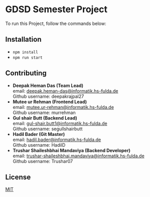 # GDSD Semester Project

To run this Project, follow the commands below:

## Installation

- ```npm install```
- ```npm run start```

## Contributing

- <b>Deepak Heman Das (Team Lead)</b> </br>
  email: deepak.heman-das@informatik.hs-fulda.de</br>
  Github username: deepakrajpal27</br>
- <b>Mutee ur Rehman (Frontend Lead)</b> </br>
  email: mutee.ur-rehman@informatik.hs-fulda.de</br>
  Github username: murrehman</br>
- <b>Gul shair Butt (Backend Lead)</b> </br>
  email: gul-shair.butt1@informatik.hs-fulda.de</br>
  Github username: segullshairbutt</br>
- <b>Hadil Bader (Git Master)</b> </br>
  email: hadil.bader@informatik.hs-fulda.de</br>
  Github username: HadilD</br>
- <b>Trushar Shaileshbhai Mandaviya (Backend Developer)</b></br>
  email: trushar-shaileshbhai.mandaviya@informatik.hs-fulda.de</br>
  Github username: Trushar07</br>

## License
[MIT](https://choosealicense.com/licenses/mit/)
